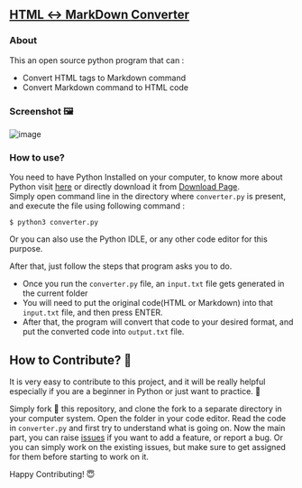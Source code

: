 ## <ins>HTML &harr; MarkDown Converter</ins>

### About
This an open source python program that can : 
- Convert HTML tags to Markdown command
- Convert Markdown command to HTML code

### Screenshot :framed_picture:
![image](https://user-images.githubusercontent.com/65062036/198198050-407d017c-a14a-41fb-8eac-667cd80832b3.png)

### How to use?
You need to have Python Installed on your computer, to know more about Python visit [here](https://wiki.python.org/moin/BeginnersGuide/Download) or directly download it from [Download Page](https://www.python.org/downloads/).<br>
Simply open command line in the directory where `converter.py` is present, and execute the file using following command :
```
$ python3 converter.py
```

Or you can also use the Python IDLE, or any other code editor for this purpose.

After that, just follow the steps that program asks you to do.
- Once you run the `converter.py` file, an `input.txt` file gets generated in the current folder
- You will need to put the original code(HTML or Markdown) into that `input.txt` file, and then press ENTER. 
- After that, the program will convert that code to your desired format, and put the converted code into `output.txt` file. 


## How to Contribute? 🤔
It is very easy to contribute to this project, and it will be really helpful especially if you are a beginner in Python or just want to practice. 🔰

Simply fork 🍴 this repository, and clone the fork to a separate directory in your computer system. Open the folder in your code editor. Read the code in `converter.py` and first try to understand what is going on. Now the main part, you can raise [issues](https://github.com/prakhartiwari0/HTML-MarkDown-Converter/issues) if you want to add a feature, or report a bug. Or you can simply work on the existing issues, but make sure to get assigned for them before starting to work on it.

Happy Contributing! 😇
